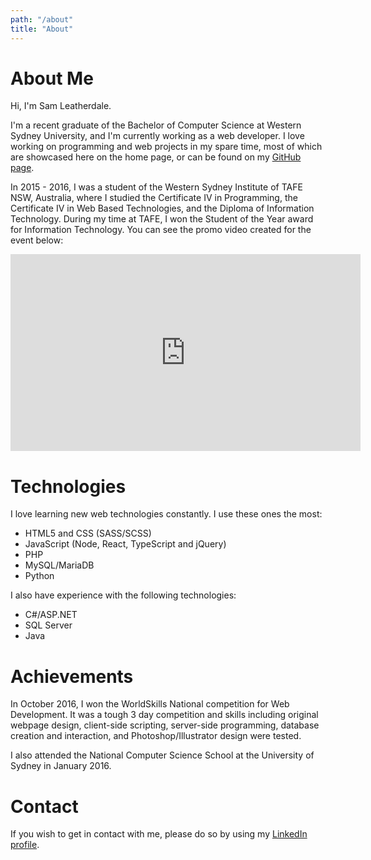 ```yaml
---
path: "/about"
title: "About"
---
```

# About Me

Hi, I'm Sam Leatherdale. 

I'm a recent graduate of the Bachelor of Computer Science at Western Sydney University, and I'm currently working as a web developer.
I love working on programming and web projects in my spare time, most of which are showcased here on the home page, or can be found on my [GitHub page](https://github.com/SamLeatherdale).
    
In 2015 - 2016, I was a student of the Western Sydney Institute of TAFE NSW, Australia, where I studied the Certificate IV in Programming, the Certificate IV in Web Based Technologies, and the Diploma of Information Technology. During my time at TAFE, I won the Student of the Year award for Information Technology. You can see the promo video created for the event below:


<iframe width="560" height="315" src="https://www.youtube.com/embed/BdAlXuwlHoQ" frameBorder="0"
        allow="accelerometer; autoplay; encrypted-media; gyroscope; picture-in-picture"
        allowFullScreen></iframe>

# Technologies
I love learning new web technologies constantly. I use these ones the most:

* HTML5 and CSS (SASS/SCSS)
* JavaScript (Node, React, TypeScript and jQuery)
* PHP
* MySQL/MariaDB
* Python

I also have experience with the following technologies:
* C#/ASP.NET
* SQL Server
* Java

# Achievements
In October 2016, I won the WorldSkills National competition for Web Development. It was a tough 3 day competition and skills including original webpage design, client-side scripting, server-side programming, database creation and interaction, and Photoshop/Illustrator design were tested.

I also attended the National Computer Science School at the University of Sydney in January 2016.

# Contact
If you wish to get in contact with me, please do so by using my [LinkedIn profile](https://www.linkedin.com/in/samleatherdale/).